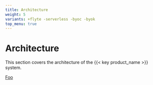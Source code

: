 ```yaml
---
title: Architecture
weight: 5
variants: +flyte -serverless -byoc -byok
top_menu: true
---
```


# Architecture

This section covers the architecture of the {{< key product_name >}} system.

[Foo](/user-guide/development-cycle/image-spec)